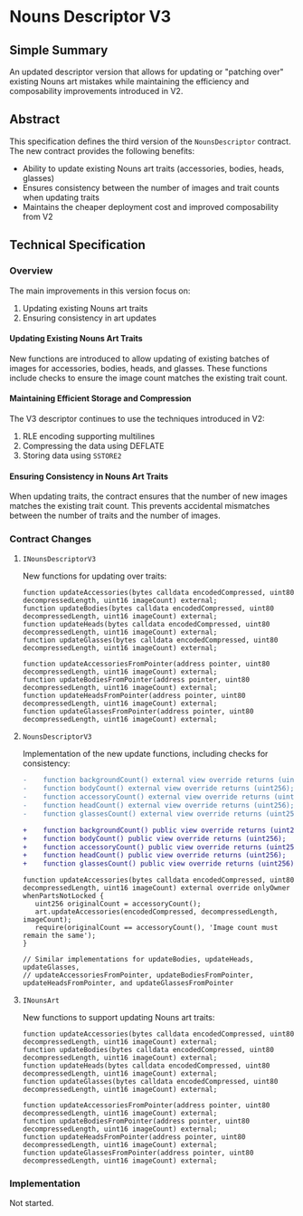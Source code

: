 # Nouns Descriptor V3

## Simple Summary

An updated descriptor version that allows for updating or "patching over" existing Nouns art mistakes while maintaining the efficiency and composability improvements introduced in V2.

## Abstract

This specification defines the third version of the `NounsDescriptor` contract. The new contract provides the following benefits:

- Ability to update existing Nouns art traits (accessories, bodies, heads, glasses)
- Ensures consistency between the number of images and trait counts when updating traits
- Maintains the cheaper deployment cost and improved composability from V2

## Technical Specification

### Overview

The main improvements in this version focus on:

1. Updating existing Nouns art traits
2. Ensuring consistency in art updates

#### Updating Existing Nouns Art Traits

New functions are introduced to allow updating of existing batches of images for accessories, bodies, heads, and glasses. These functions include checks to ensure the image count matches the existing trait count.

#### Maintaining Efficient Storage and Compression

The V3 descriptor continues to use the techniques introduced in V2:

1. RLE encoding supporting multilines
2. Compressing the data using DEFLATE
3. Storing data using `SSTORE2`

#### Ensuring Consistency in Nouns Art Traits

When updating traits, the contract ensures that the number of new images matches the existing trait count. This prevents accidental mismatches between the number of traits and the number of images.

### Contract Changes

1. `INounsDescriptorV3`

   New functions for updating over traits:

   ```solidity
   function updateAccessories(bytes calldata encodedCompressed, uint80 decompressedLength, uint16 imageCount) external;
   function updateBodies(bytes calldata encodedCompressed, uint80 decompressedLength, uint16 imageCount) external;
   function updateHeads(bytes calldata encodedCompressed, uint80 decompressedLength, uint16 imageCount) external;
   function updateGlasses(bytes calldata encodedCompressed, uint80 decompressedLength, uint16 imageCount) external;

   function updateAccessoriesFromPointer(address pointer, uint80 decompressedLength, uint16 imageCount) external;
   function updateBodiesFromPointer(address pointer, uint80 decompressedLength, uint16 imageCount) external;
   function updateHeadsFromPointer(address pointer, uint80 decompressedLength, uint16 imageCount) external;
   function updateGlassesFromPointer(address pointer, uint80 decompressedLength, uint16 imageCount) external;
   ```

2. `NounsDescriptorV3`

   Implementation of the new update functions, including checks for consistency:
   
   ```diff
   -    function backgroundCount() external view override returns (uint256);
   -    function bodyCount() external view override returns (uint256);
   -    function accessoryCount() external view override returns (uint256);
   -    function headCount() external view override returns (uint256);
   -    function glassesCount() external view override returns (uint256);

   +    function backgroundCount() public view override returns (uint256);
   +    function bodyCount() public view override returns (uint256);
   +    function accessoryCount() public view override returns (uint256);
   +    function headCount() public view override returns (uint256);
   +    function glassesCount() public view override returns (uint256);

   ```

   ```solidity
   function updateAccessories(bytes calldata encodedCompressed, uint80 decompressedLength, uint16 imageCount) external override onlyOwner whenPartsNotLocked {
      uint256 originalCount = accessoryCount();
      art.updateAccessories(encodedCompressed, decompressedLength, imageCount);
      require(originalCount == accessoryCount(), 'Image count must remain the same');
   }

   // Similar implementations for updateBodies, updateHeads, updateGlasses,
   // updateAccessoriesFromPointer, updateBodiesFromPointer, updateHeadsFromPointer, and updateGlassesFromPointer
   ```

4. `INounsArt`

   New functions to support updating Nouns art traits:

   ```solidity
   function updateAccessories(bytes calldata encodedCompressed, uint80 decompressedLength, uint16 imageCount) external;
   function updateBodies(bytes calldata encodedCompressed, uint80 decompressedLength, uint16 imageCount) external;
   function updateHeads(bytes calldata encodedCompressed, uint80 decompressedLength, uint16 imageCount) external;
   function updateGlasses(bytes calldata encodedCompressed, uint80 decompressedLength, uint16 imageCount) external;

   function updateAccessoriesFromPointer(address pointer, uint80 decompressedLength, uint16 imageCount) external;
   function updateBodiesFromPointer(address pointer, uint80 decompressedLength, uint16 imageCount) external;
   function updateHeadsFromPointer(address pointer, uint80 decompressedLength, uint16 imageCount) external;
   function updateGlassesFromPointer(address pointer, uint80 decompressedLength, uint16 imageCount) external;
   ```

### Implementation

Not started.
